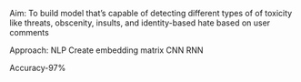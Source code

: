 Aim: To build model that’s capable of detecting different types of of toxicity like threats, obscenity, insults, and identity-based hate based on user comments

Approach:
NLP
Create embedding matrix
CNN 
RNN

Accuracy-97%
